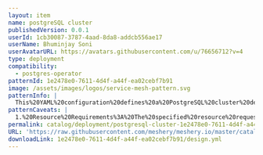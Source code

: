 ```yaml
---
layout: item
name: postgreSQL cluster
publishedVersion: 0.0.1
userId: 1cb30087-3787-4aad-8da8-addcb556ae17
userName: Bhuminjay Soni
userAvatarURL: https://avatars.githubusercontent.com/u/76656712?v=4
type: deployment
compatibility:
  - postgres-operator
patternId: 1e2478e0-7611-4d4f-a44f-ea02cebf7b91
image: /assets/images/logos/service-mesh-pattern.svg
patternInfo: |
  This%20YAML%20configuration%20defines%20a%20PostgreSQL%20cluster%20deployment%20tailored%20for%20Google%20Kubernetes%20Engine%20(GKE)%20utilizing%20the%20Cloud%20Native%20PostgreSQL%20(CNPG)%20operator.%20The%20cluster%2C%20named%20%22gke-pg-cluster%2C%22%20is%20designed%20to%20offer%20a%20standard%20PostgreSQL%20environment%2C%20featuring%20three%20instances%20for%20redundancy%20and%20high%20availability.%20Each%20instance%20is%20provisioned%20with%202Gi%20of%20premium%20storage%2C%20ensuring%20robust%20data%20persistence.%20Resource%20allocations%20are%20specified%2C%20with%20each%20instance%20requesting%201Gi%20of%20memory%20and%201000m%20(milliCPU)%20of%20CPU%2C%20and%20limits%20set%20to%20the%20same%20values.%20Additionally%2C%20the%20cluster%20is%20configured%20with%20pod%20anti-affinity%2C%20promoting%20distribution%20across%20nodes%20for%20fault%20tolerance.%20Host-based%20authentication%20is%20enabled%20for%20security%2C%20permitting%20access%20from%20IP%20range%2010.48.0.0%2F20%20using%20the%20%22md5%22%20method.%20Monitoring%20capabilities%20are%20integrated%2C%20facilitated%20by%20enabling%20pod%20monitoring.%20The%20configuration%20also%20includes%20tolerations%20and%20additional%20pod%20affinity%20rules%2C%20enhancing%20scheduling%20flexibility%20and%20optimizing%20resource%20utilization%20within%20the%20Kubernetes%20environment.%20This%20deployment%20exemplifies%20a%20robust%20and%20scalable%20PostgreSQL%20infrastructure%20optimized%20for%20cloud-native%20environments%2C%20aligning%20with%20best%20practices%20for%20reliability%2C%20performance%2C%20and%20security.
patternCaveats: |
  1.%20Resource%20Requirements%3A%20The%20specified%20resource%20requests%20and%20limits%20(memory%20and%20CPU)%20should%20be%20carefully%20evaluated%20to%20ensure%20they%20align%20with%20the%20expected%20workload%20demands.%20Adjustments%20may%20be%20necessary%20based%20on%20actual%20usage%20patterns%20and%20performance%20requirements.%0A%0A2.%20Storage%20Class%3A%20The%20choice%20of%20storage%20class%20(%22premium-rwo%22%20in%20this%20case)%20should%20be%20reviewed%20to%20ensure%20it%20meets%20performance%2C%20availability%2C%20and%20cost%20requirements.%20Depending%20on%20the%20workload%20characteristics%2C%20other%20storage%20classes%20may%20be%20more%20suitable.%0A%0A3.%20Networking%20Configuration%3A%20The%20configured%20host-based%20authentication%20rules%20may%20need%20adjustment%20based%20on%20the%20network%20environment%20and%20security%20policies%20in%20place.%20Ensure%20that%20only%20authorized%20entities%20have%20access%20to%20the%20PostgreSQL%20cluster.
permalink: catalog/deployment/postgresql-cluster-1e2478e0-7611-4d4f-a44f-ea02cebf7b91.html
URL: 'https://raw.githubusercontent.com/meshery/meshery.io/master/catalog/1e2478e0-7611-4d4f-a44f-ea02cebf7b91/0.0.1/design.yml'
downloadLink: 1e2478e0-7611-4d4f-a44f-ea02cebf7b91/design.yml
---
```


